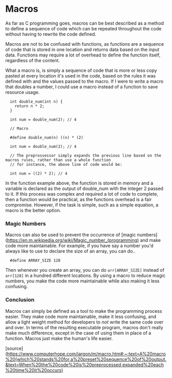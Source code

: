 # Macros

As far as C programming goes, macros can be best described as a method to define a sequence of code which can be repeated throughout the code without having to rewrite the code defined.

Macros are not to be confused with functions, as functions are a sequence of code that is stored in one location and returns data based on the input data. Functions may require a lot of overhead to define the function itself, regardless of the content.

What a macro is, is simply a sequence of code that is more or less copy pasted at every location it's used in the code, based on the rules it was defined with and the values passed to the macro. If I were to write a macro that doubles a number, I could use a macro instead of a function to save resource usage.
```  // Function 
  int double_num(int n) {
    return n * 2;
  }
  
  int num = double_num(2); // 4
  
  // Macro
  
  #define double_num(n) ((n) * (2)
  
  int num = double_num(2); // 4
  
  // The preprossessor simply expands the previous line based on the macros rules, rather than use a whole function 
  // for instance, the above line of code would be:
  
  int num = ((2) * 2); // 4
```
  
  
In the function example above, the function is stored in memory and a variable is declared as the output of double_num with the integer 2 passed to it. If this process was complex and required a lot of code to complete, then a function would be practical, as the functions overhead is a fair compromise. However, if the task is simple, such as a simple equation, a macro is the better option.

### Magic Numbers

Macros can also be used to prevent the occurrence of [magic numbers](https://en.m.wikipedia.org/wiki/Magic_number_(programming) and make code more maintainable. For example, if you have say a number you'd always like to use to declare the size of an array, you can do..
```  
  #define ARRAY_SIZE 128
```
Then whenever you create an array, you can do `arr[ARRAY_SIZE]` instead of `arr[128]` in a hundred different locations. By using a macro to reduce magic numbers, you make the code more maintainable while also making it less confusing.

### Conclusion

Macros can simply be defined as a tool to make the programming process easier. They make code more maintainable, make it less confusing, and allow a light weight method for developers to *not* write the same code over and over. In terms of the resulting executable program, macros don't really make much difference, except in the case of using them in place of a function. Macros just make the human's life easier.


[source](https://www.computerhope.com/jargon/m/macro.htm#:~:text=A%20macro%20(which%20stands%20for,a%20preset%20sequence%20of%20output.&text=When%20the%20code%20is%20preprocessed,expanded%20each%20time%20it%20occurs)

  
  
